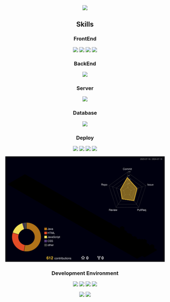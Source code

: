 <div align="center">
  <img src="https://capsule-render.vercel.app/api?type=waving&color=0D1117&height=300&section=header&text=U%Hyeon%20%Sung&fontAlignY=40&fontSize=100&fontAlign=60&desc=Hyeon_velop&descAlign=81&descAlignY=55&descSize=30&animation=fadeIn&fontColor=fff"/>
</div>

<div align="center">
  
  ## Skills
</div>

<div align="center">
  
  ### FrontEnd
  <span><img src="https://img.shields.io/badge/HTML5-E34F26?style=flat&logo=html5&logoColor=white"/></span>
  <span><img src="https://img.shields.io/badge/CSS3-1572B6?style=flat&logo=css3&logoColor=white"/></span>
  <span><img src="https://img.shields.io/badge/react-61DAFB?style=flat&logo=react&logoColor=white"/></span>
  <span><img src="https://img.shields.io/badge/javaScript-F7DF1E?style=flat&logo=javaScript&logoColor=black"/></span>
</div>

<div align="center">
  
  ### BackEnd
  <span><img src="https://img.shields.io/badge/springBoot-6DB33F?style=flat&logo=springBoot&logoColor=white"/></span>
</div>

<div align="center">
  
  ### Server
  <span><img src="https://img.shields.io/badge/apachetomcat-F8DC75?style=flat&logo=apachetomcat&logoColor=black"/></span>
</div>

<div align="center">
  
  ### Database
  <span><img src="https://img.shields.io/badge/MySQL-4479A1?style=flat&logo=mysql&logoColor=white"/></span>
</div>

<div align="center">
  
  ### Deploy
  <span><img src="https://img.shields.io/badge/AWS-232F3E?style=flat&logo=amazonwebservices&logoColor=white"/></span>
  <span><img src="https://img.shields.io/badge/Linux-FCC624?style=flat&logo=linux&logoColor=black"/></span>
  <span><img src="https://img.shields.io/badge/Docker-2496ED?style=flat&logo=docker&logoColor=white"/></span>
  <span><img src="https://img.shields.io/badge/Ubuntu-E95420?style=flat&logo=ubuntu&logoColor=white"/></span>
</div>

<img src="./profile-3d-contrib/profile-night-rainbow.svg"/>

<div align="center">
  
  ### Development Environment
  <span><img src="https://img.shields.io/badge/IntelliJ-fff?style=flat&logo=IntelliJ IDEA&logoColor=black"/></span>
  <span><img src="https://img.shields.io/badge/Figma-F24E1E?style=flat&logo=Figma&logoColor=white"/></span>
  <span><img src="https://img.shields.io/badge/Git-05032?style=flat&logo=git&logoColor=white"/></span>
  <span><img src="https://img.shields.io/badge/Gradle-02303A?style=flat&logo=gradle&logoColor=white"/></span>
</div>

<div align="center">
  <img src="https://github-readme-stats.vercel.app/api/top-langs/?username=sunguh0904&layout=donut&langs_count=10&title_color=FFFACD&text_color=FFFACD&icon_color=FFFACD&bg_color=0D1117&border_color=808080&locale=kr">
  <img src="https://github-readme-stats.vercel.app/api?username=sunguh0904&show_icons=true&theme=dark&title_color=FFFACD&text_color=FFFACD&icon_color=FFFACD&bg_color=0D1117&border_color=808080&locale=kr">
</div>
